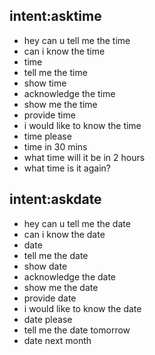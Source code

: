 ## intent:asktime
- hey can u tell me the time
- can i know the time
- time
- tell me the time
- show time
- acknowledge the time
- show me the time
- provide time
- i would like to know the time
- time please
- time in 30 mins
- what time will it be in 2 hours
- what time is it again?

## intent:askdate
- hey can u tell me the date
- can i know the date
- date
- tell me the date
- show date
- acknowledge the date
- show me the date
- provide date
- i would like to know the date
- date please
- tell me the date tomorrow
- date next month
